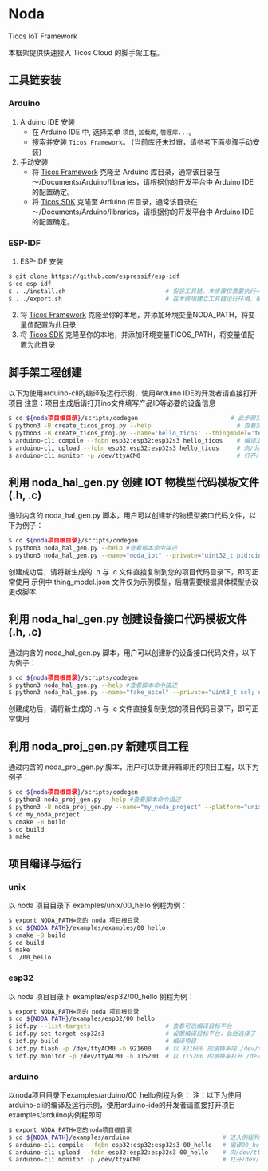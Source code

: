 # Noda
Ticos IoT Framework

本框架提供快速接入 Ticos Cloud 的脚手架工程。

## 工具链安装

### Arduino

  1. Arduino IDE 安装
     - 在 Arduino IDE 中, 选择菜单 `项目`, `加载库`, `管理库...`。
     - 搜索并安装 `Ticos Framework`。 (当前库还未过审，请参考下面步骤手动安装)
  2. 手动安装
     - 将 [Ticos Framework](https://github.com/tiwater/noda) 克隆至 Arduino 库目录，通常该目录在 ～/Documents/Arduino/libraries，请根据你的开发平台中 Arduino IDE 的配置确定。
     - 将 [Ticos SDK](https://github.com/tiwater/ticos-sdk-for-c) 克隆至 Arduino 库目录，通常该目录在 ～/Documents/Arduino/libraries，请根据你的开发平台中 Arduino IDE 的配置确定。

### ESP-IDF

  1. ESP-IDF 安装

```bash
$ git clone https://github.com/espressif/esp-idf
$ cd esp-idf
$ . ./install.sh                            # 安装工具链，本步骤仅需要执行一次
$ . ./export.sh                             # 在本终端建立工具链运行环境，每个新建终端都需要执行一次
```
  2. 将 [Ticos Framework](https://github.com/tiwater/noda) 克隆至你的本地，并添加环境变量NODA_PATH，将变量值配置为此目录
  3. 将 [Ticos SDK](https://github.com/tiwater/ticos-sdk-for-c) 克隆至你的本地，并添加环境变量TICOS_PATH，将变量值配置为此目录

## 脚手架工程创建

以下为使用arduino-cli的编译及运行示例，使用Arduino IDE的开发者请直接打开项目
注意：项目生成后请打开ino文件填写产品ID等必要的设备信息

```bash
$ cd ${noda项目根目录}/scripts/codegen                          # 此步骤非必要，仅为后继命令长度短一点
$ python3 -B create_ticos_proj.py --help                        # 查看完整配置项
$ python3 -B create_ticos_proj.py --name='hello_ticos' --thingmodel='templates/thing_model.json'
$ arduino-cli compile --fqbn esp32:esp32:esp32s3 hello_ticos    # 编译工程，请根据实际版型填写--fqbn参数
$ arduino-cli upload --fqbn esp32:esp32:esp32s3 hello_ticos     # 向/dev/ttyACM0端口烧录固件
$ arduino-cli monitor -p /dev/ttyACM0                           # 打开/dev/ttyACM0端口查看固件的打印信息
```

## 利用 noda_hal_gen.py 创建 IOT 物模型代码模板文件(.h, .c)

通过内含的 noda_hal_gen.py 脚本，用户可以创建新的物模型接口代码文件，以下为例子：

```bash
$ cd ${noda项目根目录}/scripts/codegen
$ python3 noda_hal_gen.py --help #查看脚本命令描述
$ python3 noda_hal_gen.py --name="noda_iot" --private="uint32_t pid;uint32_t did; uint32_t skey;" --json='templates/thing_model.json'
```

创建成功后，请将新生成的 .h 与 .c 文件直接复制到您的项目代码目录下，即可正常使用
示例中 thing_model.json 文件仅为示例模型，后期需要根据具体模型协议更改脚本

## 利用 noda_hal_gen.py 创建设备接口代码模板文件(.h, .c)

通过内含的 noda_hal_gen.py 脚本，用户可以创建新的设备接口代码文件，以下为例子：

```bash
$ cd ${noda项目根目录}/scripts/codegen
$ python3 noda_hal_gen.py --help #查看脚本命令描述
$ python3 noda_hal_gen.py --name="fake_accel" --private="uint8_t scl; uint8_t sda; uint8_t addr; uint8_t freq;" --public="float x; float y; float z;"
```

创建成功后，请将新生成的 .h 与 .c 文件直接复制到您的项目代码目录下，即可正常使用

## 利用 noda_proj_gen.py 新建项目工程

通过内含的 noda_proj_gen.py 脚本，用户可以新建开箱即用的项目工程，以下为例子：

```bash
$ cd ${noda项目根目录}/scripts/codegen
$ python3 noda_proj_gen.py --help #查看脚本命令描述
$ python3 -B noda_proj_gen.py --name="my_noda_project" --platform="unix"
$ cd my_noda_project
$ cmake -B build
$ cd build
$ make
```

## 项目编译与运行

### unix

以 noda 项目目录下 examples/unix/00_hello 例程为例：

```bash
$ export NODA_PATH=您的 noda 项目根目录
$ cd ${NODA_PATH}/examples/examples/00_hello
$ cmake -B build
$ cd build
$ make
$ ./00_hello
```

### esp32

以 noda 项目目录下 examples/esp32/00_hello 例程为例：

```bash
$ export NODA_PATH=您的 noda 项目根目录
$ cd ${NODA_PATH}/examples/esp32/00_hello
$ idf.py --list-targets                     # 查看可选编译目标平台
$ idf.py set-target esp32s3                 # 设置编译目标平台，此处选择了 esp32s3
$ idf.py build                              # 编译项目
$ idf.py flash -p /dev/ttyACM0 -b 921600    # 以 921600 的波特率向 /dev/ttyACM0 端口烧录固件，波特率与端口请根据实际情况填写
$ idf.py monitor -p /dev/ttyACM0 -b 115200  # 以 115200 的波特率打开 /dev/ttyACM0 端口查看固件的打印信息，波特率与端口请根据实际情况填写
```

### arduino

以noda项目目录下examples/arduino/00_hello例程为例：
注：以下为使用arduino-cli的编译及运行示例，使用arduino-ide的开发者请直接打开项目examples/arduino内例程即可

```bash
$ export NODA_PATH=您的noda项目根目录
$ cd ${NODA_PATH}/examples/arduino                          # 进入例程列表目录
$ arduino-cli compile --fqbn esp32:esp32:esp32s3 00_hello   # 编译00_hello工程，请根据实际版型填写--fqbn参数
$ arduino-cli upload --fqbn esp32:esp32:esp32s3 00_hello    # 向/dev/ttyACM0端口烧录固件
$ arduino-cli monitor -p /dev/ttyACM0                       # 打开/dev/ttyACM0端口查看固件的打印信息
```
